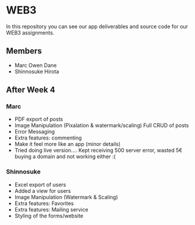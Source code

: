 # WEB3

In this repository you can see our app deliverables and source code for our WEB3 assignments.

## Members
* Marc Owen Dane
* Shinnosuke Hirota

## After Week 4
### Marc
* PDF export of posts
* Image Manipulation (Pixalation & watermark/scaling) Full CRUD of posts
* Error Messaging 
* Extra features: commenting
* Make it feel more like an app (minor details)
* Tried doing live version.... Kept receiving 500 server error, wasted 5€ buying a domain and not working either :(


### Shinnosuke
* Excel export of users
* Added a view for users
* Image Manipulation (Watermark & Scaling)
* Extra features: Favorites
* Extra features: Mailing service
* Styling of the forms/website




